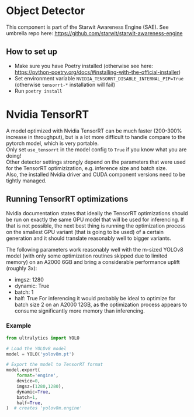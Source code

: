 # Object Detector

This component is part of the Starwit Awareness Engine (SAE). See umbrella repo here: https://github.com/starwit/starwit-awareness-engine

## How to set up
- Make sure you have Poetry installed (otherwise see here: https://python-poetry.org/docs/#installing-with-the-official-installer)
- Set environment variable `NVIDIA_TENSORRT_DISABLE_INTERNAL_PIP=True` (otherwise `tensorrt-*` installation will fail)
- Run `poetry install`

# Nvidia TensorRT
A model optimized with Nvidia TensorRT can be much faster (200-300% increase in throughput), but is a lot more difficult to handle
compare to the pytorch model, which is very portable.\
Only set `use_tensorrt` in the model config to `True` if you know what you are doing!\
Other detector settings strongly depend on the parameters that were used for the TensorRT optimizization, e.g. inference size and batch size.\
Also, the installed Nvidia driver and CUDA component versions need to be tightly managed.

## Running TensorRT optimizations
Nvidia documentation states that ideally the TensorRT optimizations should be run on exactly the same GPU model that will be used for inferencing. If that is not possible, the next best thing is running the optimization process on the smallest GPU variant (that is going to be used) of a certain generation and it should translate reasonably well to bigger variants.

The following parameters work reasonably well with the m-sized YOLOv8 model (with only some optimization routines skipped due to limited memory) on an A2000 6GB
and bring a considerable performance uplift (roughly 3x):
- imgsz: 1280
- dynamic: True
- batch: 1
- half: True
For inferencing it would probably be ideal to optimize for batch size 2 on an A2000 12GB,
as the optimization process appears to consume significantly more memory than inferencing.

### Example
```python
from ultralytics import YOLO

# Load the YOLOv8 model
model = YOLO('yolov8m.pt')

# Export the model to TensorRT format
model.export(
    format='engine', 
    device=0, 
    imgsz=(1280,1280), 
    dynamic=True, 
    batch=1,
    half=True,
)  # creates 'yolov8m.engine'
```
